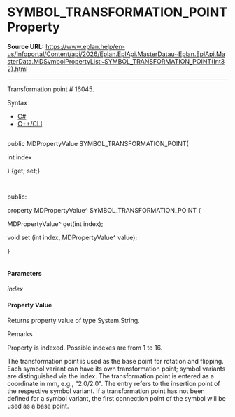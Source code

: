 # SYMBOL_TRANSFORMATION_POINT Property

**Source URL:** https://www.eplan.help/en-us/Infoportal/Content/api/2026/Eplan.EplApi.MasterDatau~Eplan.EplApi.MasterData.MDSymbolPropertyList~SYMBOL_TRANSFORMATION_POINT(Int32).html

---

Transformation point # 16045.

Syntax

- [C#](#i-syntax-CS)
- [C++/CLI](#i-syntax-CPP2005)

```
```
public MDPropertyValue SYMBOL_TRANSFORMATION_POINT( 

   int index

) {get; set;}
```
```

```
```
public:

property MDPropertyValue^ SYMBOL_TRANSFORMATION_POINT {

   MDPropertyValue^ get(int index);

   void set (int index, MDPropertyValue^ value);

}
```
```

#### Parameters

*index*

#### Property Value

Returns property value of type System.String.

Remarks

Property is indexed. Possible indexes are from 1 to 16.

The transformation point is used as the base point for rotation and flipping. Each symbol variant can have its own transformation point; symbol variants are distinguished via the index. The transformation point is entered as a coordinate in mm, e.g., "2.0/2.0". The entry refers to the insertion point of the respective symbol variant. If a transformation point has not been defined for a symbol variant, the first connection point of the symbol will be used as a base point.
